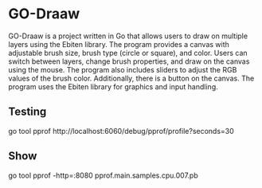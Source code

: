 # GO-Draaw
GO-Draaw is a project written in Go that allows users to draw on multiple layers using the Ebiten library. The program provides a canvas with adjustable brush size, brush type (circle or square), and color. Users can switch between layers, change brush properties, and draw on the canvas using the mouse. The program also includes sliders to adjust the RGB values of the brush color. Additionally, there is a button on the canvas. The program uses the Ebiten library for graphics and input handling.

## Testing 
go tool pprof http://localhost:6060/debug/pprof/profile\?seconds\=30
## Show 
go tool pprof -http=:8080 pprof.main.samples.cpu.007.pb